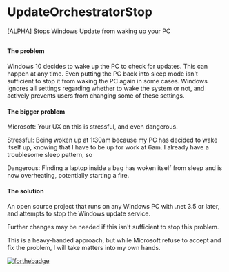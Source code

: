 ﻿# UpdateOrchestratorStop
[ALPHA] Stops Windows Update from waking up your PC

##

#### The problem

Windows 10 decides to wake up the PC to check for updates. This can happen at any time. Even putting the PC back into sleep mode isn't sufficient to stop it from waking the PC again in some cases. Windows ignores all settings regarding whether to wake the system or not, and actively prevents users from changing some of these settings.

#### The bigger problem

Microsoft: Your UX on this is stressful, and even dangerous.

Stressful: Being woken up at 1:30am because my PC has decided to wake itself up, knowing that I have to be up for work at 6am. I already have a troublesome sleep pattern, so 

Dangerous: Finding a laptop inside a bag has woken itself from sleep and is now overheating, potentially starting a fire.

#### The solution
An open source project that runs on any Windows PC with .net 3.5 or later, and attempts to stop the Windows update service.

Further changes may be needed if this isn't sufficient to stop this problem.

This is a heavy-handed approach, but while Microsoft refuse to accept and fix the problem, I will take matters into my own hands.

[![forthebadge](https://forthebadge.com/images/badges/built-with-resentment.svg)](https://forthebadge.com)
